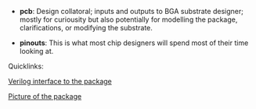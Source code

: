 - **pcb**:  Design collatoral; inputs and outputs to BGA substrate designer; 
             mostly for curiousity but also potentially for modelling the package, clarifications, or modifying the substrate.

- **pinouts**: This is what most chip designers will spend most of their time looking at.

Quicklinks:

   [Verilog interface to the package](https://github.com/bespoke-silicon-group/bsg_packaging/blob/master/uw_bga/pinouts/bsg_asic_cloud/common/verilog/bsg_pinout.v)
   
   [Picture of the package](https://github.com/bespoke-silicon-group/bsg_packaging/blob/master/uw_bga/UW_BGA.png)

